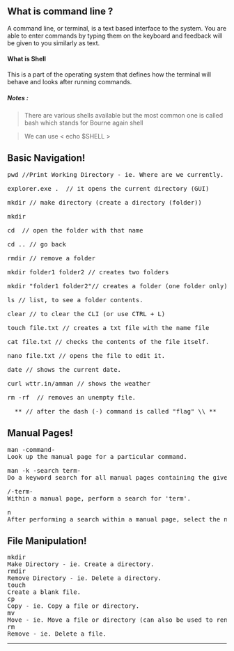 ## What is command line ?
A command line, or terminal, is a text based interface to the system. You are able to enter commands by typing them on the keyboard and feedback will be given to you similarly as text.

#### What is Shell 
This is a part of the operating system that defines how the terminal will behave and looks after running commands.
##### Notes :
> There are various shells available but the most common one is called bash which stands for Bourne again shell

> We can use  < echo $SHELL >

## Basic Navigation!
<pre>
pwd //Print Working Directory - ie. Where are we currently.

explorer.exe .  // it opens the current directory (GUI)

mkdir // make directory (create a directory (folder))

mkdir <the name of the folder>

cd <name of folder> // open the folder with that name

cd .. // go back

rmdir // remove a folder

mkdir folder1 folder2 // creates two folders

mkdir "folder1 folder2"// creates a folder (one folder only)

ls // list, to see a folder contents.

clear // to clear the CLI (or use CTRL + L)

touch file.txt // creates a txt file with the name file

cat file.txt // checks the contents of the file itself.

nano file.txt // opens the file to edit it.

date // shows the current date.

curl wttr.in/amman // shows the weather

rm -rf <file/folder name> // removes an unempty file.

  ** // after the dash (-) command is called "flag" \\ ** </pre>
  
  ## Manual Pages!

  <pre>man -command-
Look up the manual page for a particular command.

man -k -search term-
Do a keyword search for all manual pages containing the given search term.

/-term-
Within a manual page, perform a search for 'term'.

n
After performing a search within a manual page, select the next found item. </pre>



## File Manipulation!
<pre>
mkdir
Make Directory - ie. Create a directory.
rmdir
Remove Directory - ie. Delete a directory.
touch
Create a blank file.
cp
Copy - ie. Copy a file or directory.
mv
Move - ie. Move a file or directory (can also be used to rename).
rm
Remove - ie. Delete a file. </pre>











---

